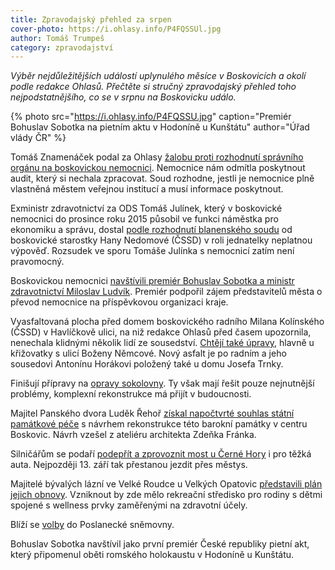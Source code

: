 ```yaml
---
title: Zpravodajský přehled za srpen
cover-photo: https://i.ohlasy.info/P4FQSSUl.jpg
author: Tomáš Trumpeš
category: zpravodajství
---
```


*Výběr nejdůležitějších událostí uplynulého měsíce v Boskovicích a okolí podle redakce Ohlasů. Přečtěte si stručný zpravodajský přehled toho nejpodstatnějšího, co se v srpnu na Boskovicku událo.*

{% photo src="https://i.ohlasy.info/P4FQSSU.jpg" caption="Premiér Bohuslav Sobotka na pietním aktu v Hodoníně u Kunštátu" author="Úřad vlády ČR" %}

Tomáš Znamenáček podal za Ohlasy [žalobu proti rozhodnutí správního orgánu na boskovickou nemocnici](http://www.ohlasy.info/clanky/2017/08/nemocnice-soud.html). Nemocnice nám odmítla poskytnout audit, který si nechala zpracovat. Soud rozhodne, jestli je nemocnice plně vlastněná městem veřejnou institucí a musí informace poskytnout.

Exministr zdravotnictví za ODS Tomáš Julínek, který v boskovické nemocnici do prosince roku 2015 působil ve funkci náměstka pro ekonomiku a správu, dostal [podle rozhodnutí blanenského soudu](http://www.ohlasy.info/clanky/2017/08/julinek-vyhozen-nepravem.html) od boskovické starostky Hany Nedomové (ČSSD) v roli jednatelky neplatnou výpověď. Rozsudek ve sporu Tomáše Julínka s nemocnicí zatím není pravomocný.

Boskovickou nemocnici [navštívili premiér Bohuslav Sobotka a ministr zdravotnictví Miloslav Ludvík](http://zrcadlo.net/clanky/Premier-podporil-zajem-o-prevod-boskovicke-nemocnice-pod-kraj-4262/). Premiér podpořil zájem představitelů města o převod nemocnice na příspěvkovou organizaci kraje.

Vyasfaltovaná plocha před domem boskovického radního Milana Kolínského (ČSSD) v Havlíčkově ulici, na niž redakce Ohlasů před časem upozornila, nenechala klidnými několik lidí ze sousedství. [Chtějí také úpravy](http://www.ohlasy.info/clanky/2017/08/doprava-havlickova.html), hlavně u křižovatky s ulicí Boženy Němcové. Nový asfalt je po radním a jeho sousedovi Antonínu Horákovi položený také u domu Josefa Trnky.

Finišují přípravy na [opravy sokolovny](http://www.ohlasy.info/clanky/2017/08/oprava-sokolovny.html). Ty však mají řešit pouze nejnutnější problémy, komplexní rekonstrukce má přijít v budoucnosti.

Majitel Panského dvora Luděk Řehoř [získal napočtvrté souhlas státní památkové péče](http://www.ohlasy.info/clanky/2017/08/rozhovor-rehor.html) s návrhem rekonstrukce této barokní památky v centru Boskovic. Návrh vzešel z ateliéru architekta Zdeňka Fránka.

Silničářům se podaří [podepřít a zprovoznit most u Černé Hory](http://blanensky.denik.cz/zpravy_region/uleva-pro-ridice-a-obyvatele-podepreny-most-u-cerne-hory-unese-i-nakladni-auta-20170824.html) i pro těžká auta. Nejpozději 13. září tak přestanou jezdit přes městys.

Majitelé bývalých lázní ve Velké Roudce u Velkých Opatovic [představili plán jejich obnovy](http://blanensky.denik.cz/zpravy_region/vyhlasene-byvale-lazne-ceka-promena-oslovi-rodiny-20170826.html). Vzniknout by zde mělo rekreační středisko pro rodiny s dětmi spojené s wellness prvky zaměřenými na zdravotní účely.

Blíží se [volby](http://www.ohlasy.info/clanky/2017/08/volebni-historie.html) do Poslanecké sněmovny.

Bohuslav Sobotka navštívil jako první premiér České republiky pietní akt, který připomenul oběti romského holokaustu v Hodoníně u Kunštátu.
